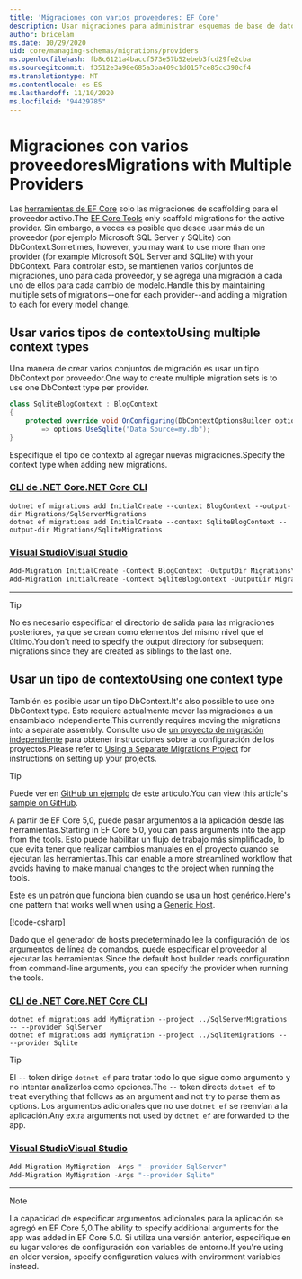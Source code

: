 ```yaml
---
title: 'Migraciones con varios proveedores: EF Core'
description: Usar migraciones para administrar esquemas de base de datos cuando el destino es varios proveedores de bases de datos con Entity Framework Core
author: bricelam
ms.date: 10/29/2020
uid: core/managing-schemas/migrations/providers
ms.openlocfilehash: fb8c6121a4baccf573e57b52ebeb3fcd29fe2cba
ms.sourcegitcommit: f3512e3a98e685a3ba409c1d0157ce85cc390cf4
ms.translationtype: MT
ms.contentlocale: es-ES
ms.lasthandoff: 11/10/2020
ms.locfileid: "94429785"
---
```

# <a name="migrations-with-multiple-providers"></a><span data-ttu-id="568f9-103">Migraciones con varios proveedores</span><span class="sxs-lookup"><span data-stu-id="568f9-103">Migrations with Multiple Providers</span></span>

<span data-ttu-id="568f9-104">Las [herramientas de EF Core](xref:core/cli/index) solo las migraciones de scaffolding para el proveedor activo.</span><span class="sxs-lookup"><span data-stu-id="568f9-104">The [EF Core Tools](xref:core/cli/index) only scaffold migrations for the active provider.</span></span> <span data-ttu-id="568f9-105">Sin embargo, a veces es posible que desee usar más de un proveedor (por ejemplo Microsoft SQL Server y SQLite) con DbContext.</span><span class="sxs-lookup"><span data-stu-id="568f9-105">Sometimes, however, you may want to use more than one provider (for example Microsoft SQL Server and SQLite) with your DbContext.</span></span> <span data-ttu-id="568f9-106">Para controlar esto, se mantienen varios conjuntos de migraciones, uno para cada proveedor, y se agrega una migración a cada uno de ellos para cada cambio de modelo.</span><span class="sxs-lookup"><span data-stu-id="568f9-106">Handle this by maintaining multiple sets of migrations--one for each provider--and adding a migration to each for every model change.</span></span>

## <a name="using-multiple-context-types"></a><span data-ttu-id="568f9-107">Usar varios tipos de contexto</span><span class="sxs-lookup"><span data-stu-id="568f9-107">Using multiple context types</span></span>

<span data-ttu-id="568f9-108">Una manera de crear varios conjuntos de migración es usar un tipo DbContext por proveedor.</span><span class="sxs-lookup"><span data-stu-id="568f9-108">One way to create multiple migration sets is to use one DbContext type per provider.</span></span>

```csharp
class SqliteBlogContext : BlogContext
{
    protected override void OnConfiguring(DbContextOptionsBuilder options)
        => options.UseSqlite("Data Source=my.db");
}
```

<span data-ttu-id="568f9-109">Especifique el tipo de contexto al agregar nuevas migraciones.</span><span class="sxs-lookup"><span data-stu-id="568f9-109">Specify the context type when adding new migrations.</span></span>

### <a name="net-core-cli"></a>[<span data-ttu-id="568f9-110">CLI de .NET Core</span><span class="sxs-lookup"><span data-stu-id="568f9-110">.NET Core CLI</span></span>](#tab/dotnet-core-cli)

```dotnetcli
dotnet ef migrations add InitialCreate --context BlogContext --output-dir Migrations/SqlServerMigrations
dotnet ef migrations add InitialCreate --context SqliteBlogContext --output-dir Migrations/SqliteMigrations
```

### <a name="visual-studio"></a>[<span data-ttu-id="568f9-111">Visual Studio</span><span class="sxs-lookup"><span data-stu-id="568f9-111">Visual Studio</span></span>](#tab/vs)

```powershell
Add-Migration InitialCreate -Context BlogContext -OutputDir Migrations\SqlServerMigrations
Add-Migration InitialCreate -Context SqliteBlogContext -OutputDir Migrations\SqliteMigrations
```

***

> [!TIP]
> <span data-ttu-id="568f9-112">No es necesario especificar el directorio de salida para las migraciones posteriores, ya que se crean como elementos del mismo nivel que el último.</span><span class="sxs-lookup"><span data-stu-id="568f9-112">You don't need to specify the output directory for subsequent migrations since they are created as siblings to the last one.</span></span>

## <a name="using-one-context-type"></a><span data-ttu-id="568f9-113">Usar un tipo de contexto</span><span class="sxs-lookup"><span data-stu-id="568f9-113">Using one context type</span></span>

<span data-ttu-id="568f9-114">También es posible usar un tipo DbContext.</span><span class="sxs-lookup"><span data-stu-id="568f9-114">It's also possible to use one DbContext type.</span></span> <span data-ttu-id="568f9-115">Esto requiere actualmente mover las migraciones a un ensamblado independiente.</span><span class="sxs-lookup"><span data-stu-id="568f9-115">This currently requires moving the migrations into a separate assembly.</span></span> <span data-ttu-id="568f9-116">Consulte uso de [un proyecto de migración independiente](xref:core/managing-schemas/migrations/projects) para obtener instrucciones sobre la configuración de los proyectos.</span><span class="sxs-lookup"><span data-stu-id="568f9-116">Please refer to [Using a Separate Migrations Project](xref:core/managing-schemas/migrations/projects) for instructions on setting up your projects.</span></span>

> [!TIP]
> <span data-ttu-id="568f9-117">Puede ver en [GitHub un ejemplo](https://github.com/dotnet/EntityFramework.Docs/tree/master/samples/core/Schemas/TwoProjectMigrations) de este artículo.</span><span class="sxs-lookup"><span data-stu-id="568f9-117">You can view this article's [sample on GitHub](https://github.com/dotnet/EntityFramework.Docs/tree/master/samples/core/Schemas/TwoProjectMigrations).</span></span>

<span data-ttu-id="568f9-118">A partir de EF Core 5,0, puede pasar argumentos a la aplicación desde las herramientas.</span><span class="sxs-lookup"><span data-stu-id="568f9-118">Starting in EF Core 5.0, you can pass arguments into the app from the tools.</span></span> <span data-ttu-id="568f9-119">Esto puede habilitar un flujo de trabajo más simplificado, lo que evita tener que realizar cambios manuales en el proyecto cuando se ejecutan las herramientas.</span><span class="sxs-lookup"><span data-stu-id="568f9-119">This can enable a more streamlined workflow that avoids having to make manual changes to the project when running the tools.</span></span>

<span data-ttu-id="568f9-120">Este es un patrón que funciona bien cuando se usa un [host genérico](/dotnet/core/extensions/generic-host).</span><span class="sxs-lookup"><span data-stu-id="568f9-120">Here's one pattern that works well when using a [Generic Host](/dotnet/core/extensions/generic-host).</span></span>

[!code-csharp[](../../../../samples/core/Schemas/TwoProjectMigrations/WorkerService1/Program.cs#snippet_CreateHostBuilder)]

<span data-ttu-id="568f9-121">Dado que el generador de hosts predeterminado lee la configuración de los argumentos de línea de comandos, puede especificar el proveedor al ejecutar las herramientas.</span><span class="sxs-lookup"><span data-stu-id="568f9-121">Since the default host builder reads configuration from command-line arguments, you can specify the provider when running the tools.</span></span>

### <a name="net-core-cli"></a>[<span data-ttu-id="568f9-122">CLI de .NET Core</span><span class="sxs-lookup"><span data-stu-id="568f9-122">.NET Core CLI</span></span>](#tab/dotnet-core-cli)

```dotnetcli
dotnet ef migrations add MyMigration --project ../SqlServerMigrations -- --provider SqlServer
dotnet ef migrations add MyMigration --project ../SqliteMigrations -- --provider Sqlite
```

> [!TIP]
> <span data-ttu-id="568f9-123">El `--` token dirige `dotnet ef` para tratar todo lo que sigue como argumento y no intentar analizarlos como opciones.</span><span class="sxs-lookup"><span data-stu-id="568f9-123">The `--` token directs `dotnet ef` to treat everything that follows as an argument and not try to parse them as options.</span></span> <span data-ttu-id="568f9-124">Los argumentos adicionales que no use `dotnet ef` se reenvían a la aplicación.</span><span class="sxs-lookup"><span data-stu-id="568f9-124">Any extra arguments not used by `dotnet ef` are forwarded to the app.</span></span>

### <a name="visual-studio"></a>[<span data-ttu-id="568f9-125">Visual Studio</span><span class="sxs-lookup"><span data-stu-id="568f9-125">Visual Studio</span></span>](#tab/vs)

```powershell
Add-Migration MyMigration -Args "--provider SqlServer"
Add-Migration MyMigration -Args "--provider Sqlite"
```

***

> [!NOTE]
> <span data-ttu-id="568f9-126">La capacidad de especificar argumentos adicionales para la aplicación se agregó en EF Core 5,0.</span><span class="sxs-lookup"><span data-stu-id="568f9-126">The ability to specify additional arguments for the app was added in EF Core 5.0.</span></span> <span data-ttu-id="568f9-127">Si utiliza una versión anterior, especifique en su lugar valores de configuración con variables de entorno.</span><span class="sxs-lookup"><span data-stu-id="568f9-127">If you're using an older version, specify configuration values with environment variables instead.</span></span>
